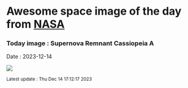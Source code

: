 
# Awesome space image of the day from [NASA](https://api.nasa.gov/)

### Today image : Supernova Remnant Cassiopeia A
Date : 2023-12-14

![](https://apod.nasa.gov/apod/image/2312/CasA_nircam_1024.jpg)

<small>Latest update : Thu Dec 14 17:12:17 2023</small>
        